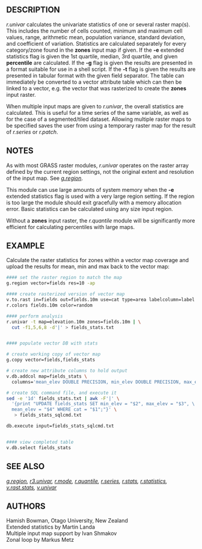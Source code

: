 ## DESCRIPTION

*r.univar* calculates the univariate statistics of one or several raster
map(s). This includes the number of cells counted, minimum and maximum
cell values, range, arithmetic mean, population variance, standard
deviation, and coefficient of variation. Statistics are calculated
separately for every category/zone found in the **zones** input map if
given. If the **-e** extended statistics flag is given the 1st quartile,
median, 3rd quartile, and given **percentile** are calculated. If the
**-g** flag is given the results are presented in a format suitable for
use in a shell script. If the **-t** flag is given the results are
presented in tabular format with the given field separator. The table
can immediately be converted to a vector attribute table which can then
be linked to a vector, e.g. the vector that was rasterized to create the
**zones** input raster.

When multiple input maps are given to *r.univar*, the overall statistics
are calculated. This is useful for a time series of the same variable,
as well as for the case of a segmented/tiled dataset. Allowing multiple
raster maps to be specified saves the user from using a temporary raster
map for the result of *r.series* or *r.patch*.

## NOTES

As with most GRASS raster modules, *r.univar* operates on the raster
array defined by the current region settings, not the original extent
and resolution of the input map. See
*[g.region](https://grass.osgeo.org/grass-stable/manuals/g.region.html)*.

This module can use large amounts of system memory when the **-e**
extended statistics flag is used with a very large region setting. If
the region is too large the module should exit gracefully with a memory
allocation error. Basic statistics can be calculated using any size
input region.

Without a **zones** input raster, the *r.quantile* module will be
significantly more efficient for calculating percentiles with large
maps.

## EXAMPLE

Calculate the raster statistics for zones within a vector map coverage
and upload the results for mean, min and max back to the vector map:

```sh
#### set the raster region to match the map
g.region vector=fields res=10 -ap

#### create rasterized version of vector map
v.to.rast in=fields out=fields.10m use=cat type=area labelcolumn=label
r.colors fields.10m color=random

#### perform analysis
r.univar -t map=elevation.10m zones=fields.10m | \
  cut -f1,5,6,8 -d'|' > fields_stats.txt


#### populate vector DB with stats

# create working copy of vector map
g.copy vector=fields,fields_stats

# create new attribute columns to hold output
v.db.addcol map=fields_stats \
  columns='mean_elev DOUBLE PRECISION, min_elev DOUBLE PRECISION, max_elev DOUBLE PRECISION'

# create SQL command file, and execute it
sed -e '1d' fields_stats.txt | awk -F'|' \
  '{print "UPDATE fields_stats SET min_elev = "$2", max_elev = "$3", \
  mean_elev = "$4" WHERE cat = "$1";"}' \
   > fields_stats_sqlcmd.txt

db.execute input=fields_stats_sqlcmd.txt


#### view completed table
v.db.select fields_stats
```

## SEE ALSO

*[g.region](https://grass.osgeo.org/grass-stable/manuals/g.region.html),
[r3.univar](https://grass.osgeo.org/grass-stable/manuals/r3.univar.html),
[r.mode](https://grass.osgeo.org/grass-stable/manuals/r.mode.html),
[r.quantile](https://grass.osgeo.org/grass-stable/manuals/r.quantile.html),
[r.series](https://grass.osgeo.org/grass-stable/manuals/r.series.html),
[r.stats](https://grass.osgeo.org/grass-stable/manuals/r.stats.html),
[r.statistics](https://grass.osgeo.org/grass-stable/manuals/r.statistics.html),
[v.rast.stats](https://grass.osgeo.org/grass-stable/manuals/v.rast.stats.html),
[v.univar](https://grass.osgeo.org/grass-stable/manuals/v.univar.html)*

## AUTHORS

Hamish Bowman, Otago University, New Zealand  
Extended statistics by Martin Landa  
Multiple input map support by Ivan Shmakov  
Zonal loop by Markus Metz
